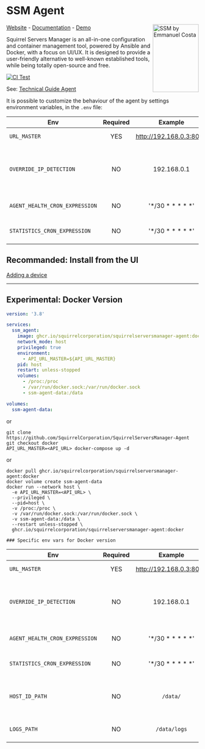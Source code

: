 # SSM Agent
[Website](https://squirrelserversmanager.io) - [Documentation](https://squirrelserversmanager.io/docs) - [Demo](https://demo.squirrelserversmanager.io) 
<img src="https://raw.githubusercontent.com/SquirrelCorporation/SquirrelServersManager/master/client/public/logo.svg" align="right"
     alt="SSM by Emmanuel Costa" width="120" height="178">

Squirrel Servers Manager is an all-in-one configuration and container management tool, powered by Ansible and Docker, with a focus on UI/UX.
It is designed to provide a user-friendly alternative to well-known established tools, while being totally open-source and free.

[![CI Test](https://github.com/SquirrelCorporation/SquirrelServersManager-Agent/actions/workflows/ci.yml/badge.svg)](https://github.com/SquirrelCorporation/SquirrelServersManager-Agent/actions/workflows/ci.yml)

See:
[Technical Guide Agent](https://squirrelserversmanager.io/docs/technical-guide/manual-install-agent)

It is possible to customize the behaviour of the agent by settings environment variables, in the `.env` file:

| Env                 | Required |         Example         | Description                                                | 
|---------------------|:--------:|:-----------------------:|------------------------------------------------------------|
| `URL_MASTER` |   YES    | http://192.168.0.3:8000 | URL of the SSM API                                         |
| `OVERRIDE_IP_DETECTION` |    NO    |       192.168.0.1       | Disable the auto-detection of the IP and set a fixed value |
| `AGENT_HEALTH_CRON_EXPRESSION` |    NO    |       '*/30 * * * * *'      | Frequency of agent self-check                              |
| `STATISTICS_CRON_EXPRESSION` |    NO    |       '*/30 * * * * *'      | Frequency of stats push                                    |

## Recommanded: Install from the UI
[Adding a device](https://squirrelserversmanager.io/docs/devices/add-device)

---

## Experimental: Docker Version

```yaml
version: '3.8'

services:
  ssm_agent:
    image: ghcr.io/squirrelcorporation/squirrelserversmanager-agent:docker
    network_mode: host
    privileged: true
    environment:
      - API_URL_MASTER=${API_URL_MASTER}
    pid: host
    restart: unless-stopped
    volumes:
      - /proc:/proc
      - /var/run/docker.sock:/var/run/docker.sock
      - ssm-agent-data:/data

volumes:
  ssm-agent-data:

```
or
```console
git clone https://github.com/SquirrelCorporation/SquirrelServersManager-Agent
git checkout docker
API_URL_MASTER=<API_URL> docker-compose up -d
```
or
```console
docker pull ghcr.io/squirrelcorporation/squirrelserversmanager-agent:docker
docker volume create ssm-agent-data
docker run --network host \
  -e API_URL_MASTER=<API_URL> \
  --privileged \
  --pid=host \
  -v /proc:/proc \
  -v /var/run/docker.sock:/var/run/docker.sock \
  -v ssm-agent-data:/data \
  --restart unless-stopped \
  ghcr.io/squirrelcorporation/squirrelserversmanager-agent:docker

### Specific env vars for Docker version

```
| Env                 | Required |         Example         | Description                                                | 
|---------------------|:--------:|:-----------------------:|------------------------------------------------------------|
| `URL_MASTER` |   YES    | http://192.168.0.3:8000 | URL of the SSM API                                         |
| `OVERRIDE_IP_DETECTION` |    NO    |       192.168.0.1       | Disable the auto-detection of the IP and set a fixed value |
| `AGENT_HEALTH_CRON_EXPRESSION` |    NO    |       '*/30 * * * * *'      | Frequency of agent self-check                              |
| `STATISTICS_CRON_EXPRESSION` |    NO    |       '*/30 * * * * *'      | Frequency of stats push                                    |
| `HOST_ID_PATH` |    NO    |      `/data/`     | Path where is stored the registered HostID                                    |
| `LOGS_PATH` |    NO    |      `/data/logs`     | Path where are store the logs                                    |
